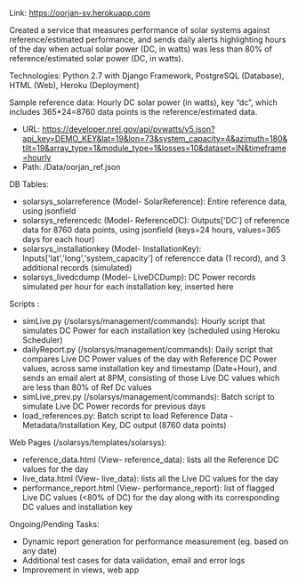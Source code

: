Link: https://oorjan-sv.herokuapp.com

Created a service that measures performance of solar systems against reference/estimated performance, and sends daily alerts highlighting hours of the day when actual solar power (DC, in watts) was less than 80% of reference/estimated solar power (DC, in watts).

Technologies: Python 2.7 with Django Framework, PostgreSQL (Database), HTML (Web), Heroku (Deployment)

Sample reference data: Hourly DC solar power (in watts), key “dc”, which includes 365*24=8760 data points is the reference/estimated data.
* URL: https://developer.nrel.gov/api/pvwatts/v5.json?api_key=DEMO_KEY&lat=19&lon=73&system_capacity=4&azimuth=180&tilt=19&array_type=1&module_type=1&losses=10&dataset=IN&timeframe=hourly 
* Path: /Data/oorjan_ref.json

DB Tables: 
* solarsys_solarreference (Model- SolarReference): Entire reference data, using jsonfield
* solarsys_referencedc (Model- ReferenceDC): Outputs['DC'] of reference data for 8760 data points, using jsonfield (keys=24 hours, values=365 days for each hour)
* solarsys_installationkey (Model- InstallationKey): Inputs['lat','long','system_capacity'] of referencce data (1 record), and 3 additional records (simulated)
* solarsys_livedcdump (Model- LiveDCDump): DC Power records simulated per hour for each installation key, inserted here

Scripts :
* simLive.py (/solarsys/management/commands): Hourly script that simulates DC Power for each installation key (scheduled using Heroku Scheduler)
* dailyReport.py (/solarsys/management/commands): Daily script that compares Live DC Power values of the day with Reference DC Power values, across same installation key and timestamp (Date+Hour), and sends an email alert at 8PM, consisting of those Live DC values which are less than 80% of Ref Dc values
* simLive_prev.py (/solarsys/management/commands): Batch script to simulate Live DC Power records for previous days
* load_references.py: Batch script to load Reference Data - Metadata/Installation Key, DC output (8760 data points)

Web Pages (/solarsys/templates/solarsys):
* reference_data.html (View- reference_data): lists all the Reference DC values for the day
* live_data.html (View- live_data): lists all the Live DC values for the day
* performance_report.html (View- performance_report): list of flagged Live DC values (<80% of DC) for the day along with its corresponding DC values and installation key

Ongoing/Pending Tasks:
* Dynamic report generation for performance measurement (eg. based on any date)
* Additional test cases for data validation, email and error logs
* Improvement in views, web app
